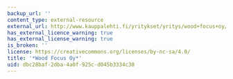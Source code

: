 ```yaml
---
backup_url: ''
content_type: external-resource
external_url: http://www.kauppalehti.fi/yritykset/yritys/wood+focus+oy/16383704
has_external_licence_warning: true
has_external_license_warning: true
is_broken: ''
license: https://creativecommons.org/licenses/by-nc-sa/4.0/
title: '*Wood Focus Oy*'
uid: dbc28baf-2dba-4a0f-925c-d045b3334c30
---
```

